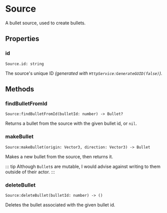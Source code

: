 # Source

A bullet source, used to create bullets.

## Properties

### id

```luau
Source.id: string
```

The source's unique ID _(generated with `HttpService:GenerateGUID(false)`)_.

## Methods

### findBulletFromId

```luau
Source:findBulletFromId(bulletId: number) -> Bullet?
```

Returns a bullet from the source with the given bullet id, or `nil`.

### makeBullet

```luau
Source:makeBullet(origin: Vector3, direction: Vector3) -> Bullet
```

Makes a new bullet from the source, then returns it.

::: tip
Although `Bullet`s are mutable, I would advise against writing to them outside of their actor.
:::

### deleteBullet

```luau
Source:deleteBullet(bulletId: number) -> ()
```

Deletes the bullet associated with the given bullet id.
